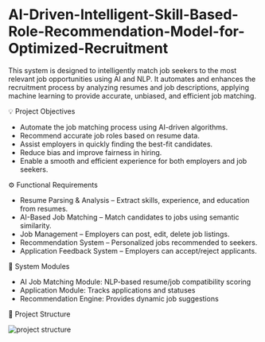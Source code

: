 # AI-Driven-Intelligent-Skill-Based-Role-Recommendation-Model-for-Optimized-Recruitment

This system is designed to intelligently match job seekers to the most relevant job opportunities using AI and NLP. It automates and enhances the recruitment process by analyzing resumes and job descriptions, applying machine learning to provide accurate, unbiased, and efficient job matching.

💡 Project Objectives
- Automate the job matching process using AI-driven algorithms.
- Recommend accurate job roles based on resume data.
- Assist employers in quickly finding the best-fit candidates.
- Reduce bias and improve fairness in hiring.
- Enable a smooth and efficient experience for both employers and job seekers.

⚙️ Functional Requirements
- Resume Parsing & Analysis – Extract skills, experience, and education from resumes.
- AI-Based Job Matching – Match candidates to jobs using semantic similarity.
- Job Management – Employers can post, edit, delete job listings.
- Recommendation System – Personalized jobs recommended to seekers.
- Application Feedback System – Employers can accept/reject applicants.

🧩 System Modules
- AI Job Matching Module: NLP-based resume/job compatibility scoring
- Application Module: Tracks applications and statuses
- Recommendation Engine: Provides dynamic job suggestions

📁 Project Structure

![project structure](https://github.com/user-attachments/assets/280948be-df43-4ce3-9043-b48af118c7ed)
